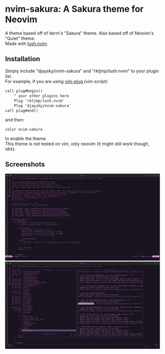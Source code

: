# nvim-sakura: A Sakura theme for Neovim
A theme based off of iterm's "Sakura" theme. Also based off of Neovim's "Quiet" theme.  
Made with [lush.nvim](https://github.com/rktjmp/lush.nvim).

## Installation
Simply include "djaysky/nvim-sakura" and "rktjmp/lush.nvim" to your plugin list.  
For example, if you are using [vim-plug](https://github.com/junegunn/vim-plug) (vim script):
```nvim
call plug#begin()
    " your other plugins here
    Plug 'rktjmp/lush.nvim'
    Plug 'djaysky/nvim-sakura'
call plug#end()
```
and then:
```
color nvim-sakura
```
to enable the theme.  
This theme is not tested on vim, only neovim (it might still work though, idrk).

## Screenshots
![](images/1.png)
![](images/2.png)
